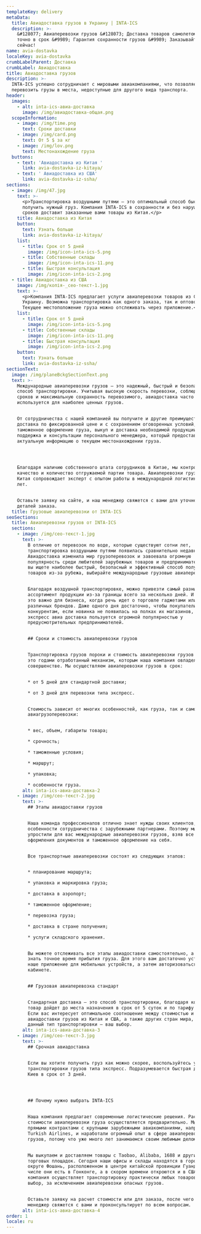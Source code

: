 ```yaml
---
templateKey: delivery
metaData:
  title: Авиадоставка грузов в Украину | INTA-ICS
  description: >-
    &#128077; Авиаперевозки грузов &#128073; Доставка товаров самолетом &#9992;
    точно в срок &#9989; Гарантия сохранности грузов &#9989; Заказывайте прямо
    сейчас!
name: avia-dostavka
localeKey: avia-dostavka
crumbLabelParent: Доставка
crumbLabel: Авиадоставка
title: Авиадоставка грузов
description: >-
  INTA-ICS успешно сотрудничает с мировыми авиакомпаниями, что позволяет
  перевозить грузы в места, недоступные для другого вида транспорта.
header:
  images:
    - alt: inta-ics-авиа-доставка
      image: /img/авиадоставка-общая.png
  scopeInformation:
    - image: /img/time.png
      text: Сроки доставки
    - image: /img/card.png
      text: От 5 $ за кг
    - image: /img/lov.png
      text: Местонахождение груза
  buttons:
    - text: 'Авиадоставка из Китая '
      link: avia-dostavka-iz-kitaya/
    - text: ' Авиадоставка из США'
      link: avia-dostavka-iz-ssha/
sections:
  - image: /img/47.jpg
    text: >-
      <p>Транспортировка воздушными путями — это оптимальный способ быстро
      получить нужный груз. Компания INTA-ICS в сохранности и без нарушения
      сроков доставит заказанные вами товары из Китая.</p>
    title: Авиадоставка из Китая
    button:
      text: Узнать больше
      link: avia-dostavka-iz-kitaya/
    list:
      - title: Срок от 5 дней
        image: /img/icon-inta-ics-5.png
      - title: Собственные склады
        image: /img/icon-inta-ics-11.png
      - title: Быстрая консультация
        image: /img/icon-inta-ics-2.png
  - title: Авиадоставка из США
    image: /img/копія-_сео-текст-1.jpg
    text: >-
      <p>Компания INTA-ICS предлагает услуги авиаперевозки товаров из США в
      Украину. Возможна транспортировка как одного заказа, так и оптовой партии.
      Текущее местоположение груза можно отслеживать через приложение.</p>
    list:
      - title: Срок от 5 дней
        image: /img/icon-inta-ics-5.png
      - title: Собственные склады
        image: /img/icon-inta-ics-11.png
      - title: Быстрая консультация
        image: /img/icon-inta-ics-2.png
    button:
      text: Узнать больше
      link: avia-dostavka-iz-ssha/
sectionText:
  image: /img/planeBckgSectionText.png
  text: >-
    Международные авиаперевозки грузов — это надежный, быстрый и безопасный
    способ транспортировки. Учитывая высокую скорость перевозки, соблюдение
    сроков и максимальную сохранность перевозимого, авиадоставка часто
    используется для наиболее ценных грузов.


    От сотрудничества с нашей компанией вы получите и другие преимущества:
    доставка по фиксированной цене и с сохранением оговоренных условий,
    таможенное оформление груза, выкуп и доставка необходимой продукции,
    поддержка и консультации персонального менеджера, который предоставит
    актуальную информацию о текущем местонахождении груза.




    Благодаря наличию собственного штата сотрудников в Китае, мы контролируем
    качество и количество отгружаемой партии товара. Авиаперевозки грузов из
    Китая сопровождает эксперт с опытом работы в международной логистике более 5
    лет.


    Оставьте заявку на сайте, и наш менеджер свяжется с вами для уточнения
    деталей заказа.
  title: Грузовые авиаперевозки от INTA-ICS
seoSections:
  title: Авиаперевозки грузов от INTA-ICS
  sections:
    - image: /img/сео-текст-1.jpg
      text: >-
        В отличие от перевозок по воде, которые существуют сотни лет,
        транспортировка воздушными путями появилась сравнительно недавно.
        Авиадоставка изменила мир грузоперевозок и завоевала огромную
        популярность среди любителей зарубежных товаров и предпринимателей. Если
        вы ищете наиболее быстрый, безопасный и эффективный способ получения
        товаров из-за рубежа, выбирайте международные грузовые авиаперевозки.


        Благодаря воздушной транспортировке, можно привезти самый разный
        ассортимент продукции из-за границы всего за несколько дней. И особенно
        это важно для бизнеса, когда речь идет о торговле гаджетами или одеждой
        различных брендов. Даже одного дня достаточно, чтобы покупатели ушли к
        конкурентам, если новинка не появилась на полках их магазинов, поэтому
        экспресс авиа доставка пользуется огромной популярностью у
        предусмотрительных предпринимателей.


        ## Сроки и стоимость авиаперевозки грузов


        Транспортировка грузов пороки и стоимость авиаперевозки грузов воздуху —
        это годами отработанный механизм, которым наша компания овладела в
        совершенстве. Мы осуществляем авиаперевозки грузов в срок:


        * от 5 дней для стандартной доставки;

        * от 3 дней для перевозки типа экспресс.


        Стоимость зависит от многих особенностей, как груза, так и самой
        авиагрузоперевозки:


        * вес, объем, габариты товара;

        * срочность;

        * таможенные условия;

        * маршрут;

        * упаковка;

        * особенности груза.
      alt: inta-ics-авиа-доставка-2
    - image: /img/сео-текст-2.jpg
      text: >-
        ## Этапы авиадоставки грузов


        Наша команда профессионалов отлично знает нужды своих клиентов, а также
        особенности сотрудничества с зарубежными партнерами. Поэтому мы
        упростили для вас международные авиаперевозки грузов, взяв все сложности
        оформления документов и таможенное оформление на себя.


        Все транспортные авиаперевозки состоят из следующих этапов:


        * планирование маршрута;

        * упаковка и маркировка груза;

        * доставка в аэропорт;

        * таможенное оформление;

        * перевозка груза;

        * доставка в стране получения;

        * услуги складского хранения.


        Вы можете отслеживать все этапы авиадоставки самостоятельно, а также
        знать точное время прибытия груза. Для этого вам достаточно установить
        наше приложение для мобильных устройств, а затем авторизоваться в личном
        кабинете.


        ## Грузовая авиаперевозка стандарт


        Стандартная доставка — это способ транспортировки, благодаря которому
        товар дойдет до места назначения в срок от 5 суток и по тарифу от 5$/кг.
        Если вас интересует оптимальное соотношение между стоимостью и скоростью
        авиадоставки грузов из Китая и США, а также других стран мира, тогда
        данный тип транспортировки — ваш выбор.
      alt: inta-ics-авиа-доставка-3
    - image: /img/сео-текст-3.jpg
      text: >-
        ## Срочная авиадоставка


        Если вы хотите получить груз как можно скорее, воспользуйтесь услугой
        транспортировки грузов типа экспресс. Подразумевается быстрая доставка в
        Киев в срок от 3 дней.




        ## Почему нужно выбрать INTA-ICS


        Наша компания предлагает современные логистические решения. Расчет
        стоимости авиаперевозки груза осуществляется предварительно. Мы владеем
        прямыми контрактами с крупными зарубежными авиакомпаниями, например,
        Turkish Airlines, и наработали огромный опыт в сфере авиаперевозок
        грузов, потому что уже много лет занимаемся своим любимым делом.


        Мы выкупаем и доставляем товары с Taobao, Alibaba, 1688 и других
        торговых площадок. Сегодня наши офисы и склады находятся в городском
        округе Фошань, расположенном в центре китайской провинции Гуандун. В том
        числе они есть в Гонконге, а в скором времени откроются и в США. Наша
        компания осуществляет транспортировку практически любых товаров на ваш
        выбор, за исключением авиаперевозки опасных грузов.


        Оставьте заявку на расчет стоимости или для заказа, после чего наш
        менеджер свяжется с вами и проконсультирует по всем вопросам.
      alt: inta-ics-авиа-доставка-4
order: 1
locale: ru
---
```

